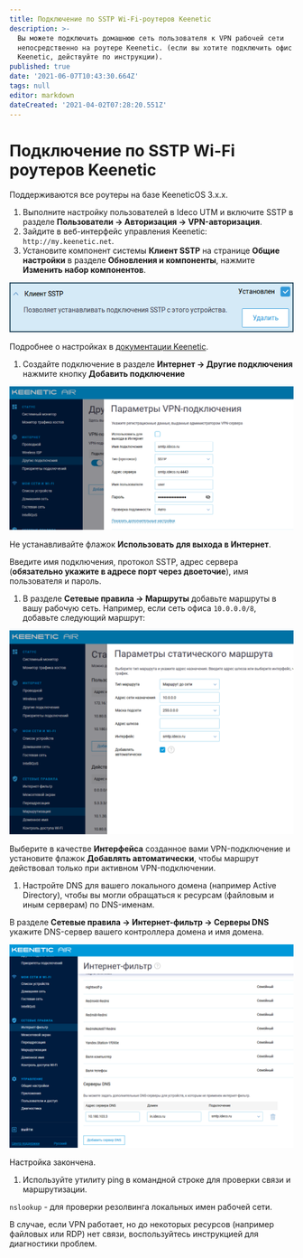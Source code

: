 ```yaml
---
title: Подключение по SSTP Wi-Fi-роутеров Keenetic
description: >-
  Вы можете подключить домашнюю сеть пользователя к VPN рабочей сети
  непосредственно на роутере Keenetic. (если вы хотите подключить офис с
  Keenetic, действуйте по инструкции).
published: true
date: '2021-06-07T10:43:30.664Z'
tags: null
editor: markdown
dateCreated: '2021-04-02T07:28:20.551Z'
---
```


# Подключение по SSTP Wi-Fi роутеров Keenetic

Поддерживаются все роутеры на базе KeeneticOS 3.х.х.

1. Выполните настройку пользователей в Ideco UTM и включите SSTP в разделе **Пользователи -&gt; Авторизация -&gt; VPN-авторизация**.
2. Зайдите в веб-интерфейс управления Keenetic: `http://my.keenetic.net`.
3. Установите компонент системы **Клиент SSTP** на странице **Общие настройки** в разделе **Обновления и компоненты**, нажмите **Изменить набор компонентов**.

![](../../../../.gitbook/assets/sstp-c-01%20%282%29%20%282%29%20%282%29%20%282%29%20%282%29%20%282%29%20%282%29%20%283%29%20%283%29%20%283%29%20%282%29.png)

Подробнее о настройках в [документации Keenetic](https://help.keenetic.com/hc/ru/articles/360000599979-%D0%9A%D0%BB%D0%B8%D0%B5%D0%BD%D1%82-SSTP).

1. Создайте подключение в разделе **Интернет -&gt; Другие подключения** нажмите кнопку **Добавить подключение**

![](../../../../.gitbook/assets/sstp-c-02.png)

Не устанавливайте флажок **Использовать для выхода в Интернет**.

Введите имя подключения, протокол SSTP, адрес сервера \(**обязательно укажите в адресе порт через двоеточие**\), имя пользователя и пароль.

1. В разделе **Сетевые правила -&gt; Маршруты** добавьте маршруты в вашу рабочую сеть. Например, если сеть офиса `10.0.0.0/8`, добавьте следующий маршрут:

![](../../../../.gitbook/assets/16842860.png)

Выберите в качестве **Интерфейса** созданное вами VPN-подключение и установите флажок **Добавлять автоматически**, чтобы маршрут действовал только при активном VPN-подключении.

1. Настройте DNS для вашего локального домена \(например Active Directory\), чтобы вы могли обращаться к ресурсам \(файловым и иным серверам\) по DNS-именам.

В разделе **Сетевые правила -&gt; Интернет-фильтр -&gt; Серверы DNS** укажите DNS-сервер вашего контроллера домена и имя домена.

![](../../../../.gitbook/assets/16842861.png)

Настройка закончена.

1. Используйте утилиту ping в командной строке для проверки связи и маршрутизации.

`nslookup` - для проверки резолвинга локальных имен рабочей сети.

В случае, если VPN работает, но до некоторых ресурсов \(например файловых или RDP\) нет связи, воспользуйтесь инструкцией для диагностики проблем.

